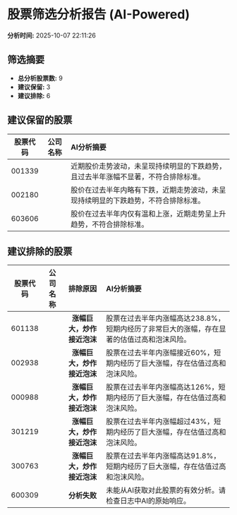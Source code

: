 # 股票筛选分析报告 (AI-Powered)

**分析时间:** 2025-10-07 22:11:26

## 筛选摘要

- **总分析股票数:** 9
- **建议保留:** 3
- **建议排除:** 6

## 建议保留的股票

| 股票代码 | 公司名称 | AI分析摘要 |
|:---:|:---:|:---|
| 001339 |  | 近期股价走势波动，未呈现持续明显的下跌趋势，且过去半年涨幅不显著，不符合排除标准。 |
| 002180 |  | 股价在过去半年内略有下跌，近期走势波动，未呈现持续明显的下跌趋势，不符合排除标准。 |
| 603606 |  | 股价在过去半年内仅有温和上涨，近期走势呈上升趋势，不符合排除标准。 |

## 建议排除的股票

| 股票代码 | 公司名称 | 排除原因 | AI分析摘要 |
|:---:|:---:|:---:|:---|
| 601138 |  | **涨幅巨大，炒作接近泡沫** | 股票在过去半年内涨幅高达238.8%，短期内经历了非常巨大的涨幅，存在显著的估值过高和泡沫风险。 |
| 002938 |  | **涨幅巨大，炒作接近泡沫** | 股票在过去半年内涨幅接近60%，短期内经历了巨大涨幅，存在估值过高和泡沫风险。 |
| 000988 |  | **涨幅巨大，炒作接近泡沫** | 股票在过去半年内涨幅高达126%，短期内经历了巨大涨幅，存在估值过高和泡沫风险。 |
| 301219 |  | **涨幅巨大，炒作接近泡沫** | 股票在过去半年内涨幅超过43%，短期内经历了巨大涨幅，存在估值过高和泡沫风险。 |
| 300763 |  | **涨幅巨大，炒作接近泡沫** | 股票在过去半年内涨幅高达91.8%，短期内经历了巨大涨幅，存在估值过高和泡沫风险。 |
| 600309 |  | **分析失败** | 未能从AI获取对此股票的有效分析。请检查日志中AI的原始响应。 |
